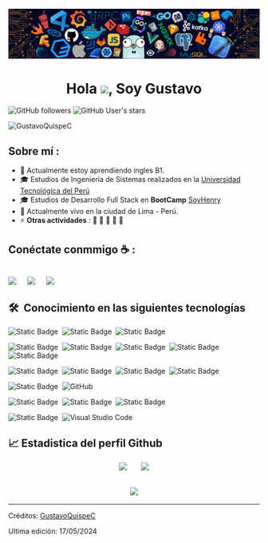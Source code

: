 ![Github Banner](https://github.com/Jaydeep-Yadav/Jaydeep-Yadav/blob/main/banner.png)

<h1 align="center">Hola <img src="https://media.giphy.com/media/hvRJCLFzcasrR4ia7z/giphy.gif" width="35">, Soy Gustavo </h1>

  ![GitHub followers](https://img.shields.io/github/followers/GustavoQuispeC?style=social&logoColor=%23204ECF)
![GitHub User's stars](https://img.shields.io/github/stars/GustavoQuispeC?logoColor=%23204ECF)

<img src="https://komarev.com/ghpvc/?username=GustavoQuispeC" alt="GustavoQuispeC" />



## Sobre mí :
- 🌱 Actualmente estoy aprendiendo ingles B1.
- 🎓 Estudios de Ingeniería de Sistemas realizados en la [Universidad Tecnológica del Perú](https://www.utp.edu.pe)
- 🎓 Estudios de Desarrollo Full Stack en **BootCamp** [SoyHenry](http:/www.soyhenry.com/)
- 🏡 Actualmente vivo en la ciudad de Lima - Perú.
- ⚡ **Otras actividades** : 🍕 🏉 🏏 🎥 🚞

## Conéctate conmmigo ☕ :
<br>
<a target="_blank" href="https://www.linkedin.com/in/gustavoquispe"><img src="https://img.shields.io/badge/-LinkedIn-0077B5?style=for-the-badge&logo=Linkedin&logoColor=white"></img></a>
&emsp;
<a target="_blank" href="mailto:gusstavocta@gmail.com"
><img src="https://img.shields.io/badge/-Gmail-D14836?style=for-the-badge&logo=Gmail&logoColor=white"></img></a>
&emsp;
<a href="https://discord.com/usuarios/gusstavo3932">
  <img src="https://img.shields.io/badge/Discord-7289DA?style=for-the-badge&logo=discord&logoColor=white"/>
</a>

## 🛠 &nbsp;Conocimiento en las siguientes tecnologías
![Static Badge](https://img.shields.io/badge/JavaScript-yellow?style=flat-square&logo=JavaScript&labelColor=black)&nbsp;
![Static Badge](https://img.shields.io/badge/C%23-%23512BD4?style=flat-square&logo=csharp&labelColor=black)&nbsp;
![Static Badge](https://img.shields.io/badge/TypeScript-%233178C6?style=flat-square&logo=typescript&labelColor=black)&nbsp;

![Static Badge](https://img.shields.io/badge/React-%23008ECF?style=flat-square&logo=React&labelColor=black)&nbsp;
![Static Badge](https://img.shields.io/badge/Blazor-%23512BD4?style=flat-square&logo=blazor&labelColor=black)&nbsp;
![Static Badge](https://img.shields.io/badge/.NET-%23512BD4?style=flat-square&logo=dotnet&labelColor=black)&nbsp;
![Static Badge](https://img.shields.io/badge/Express-%23000000?style=flat-square&logo=express&labelColor=black)&nbsp;
![Static Badge](https://img.shields.io/badge/Next.js-%23000000?style=flat-square&logo=nextdotjs&labelColor=black)&nbsp;

![Static Badge](https://img.shields.io/badge/Tailwind%20CSS-%2306B6D4?style=flat-square&logo=tailwindcss&labelColor=black)&nbsp;
![Static Badge](https://img.shields.io/badge/Boostrap-%237952B3?style=flat-square&logo=Bootstrap&labelColor=black)&nbsp;
![Static Badge](https://img.shields.io/badge/HTML5-%23E34F26?style=flat-square&logo=html5&labelColor=black)&nbsp;
![Static Badge](https://img.shields.io/badge/CSS3-%231572B6?style=flat-square&logo=css3&labelColor=black)&nbsp;

![Static Badge](https://img.shields.io/badge/Git-%23F05032?style=flat-square&logo=git&labelColor=black)&nbsp;
![GitHub](https://img.shields.io/badge/-GitHub-05122A?style=flat&logo=github)&nbsp;

![Static Badge](https://img.shields.io/badge/Ms%20SQL%20Server-%23CC2927?style=flat-square&logo=microsoftsqlserver&labelColor=black)&nbsp;
![Static Badge](https://img.shields.io/badge/PostgreSQL-%234169E1?style=flat-square&logo=postgresql&labelColor=black)&nbsp;
![Static Badge](https://img.shields.io/badge/MongoDB-%2347A248?style=flat-square&logo=mongodb&labelColor=black)&nbsp;

![Static Badge](https://img.shields.io/badge/Visual%20Studio-%235C2D91?style=flat-square&logo=visualstudio&labelColor=black)&nbsp;
![Visual Studio Code](https://img.shields.io/badge/-Visual%20Studio%20Code-05122A?style=flat&logo=visual-studio-code&logoColor=007ACC)&nbsp;

## 📈 Estadistica del perfil Github
<div align="center">
  <img src="https://github-readme-stats.vercel.app/api/top-langs/?username=GustavoQuispeC&layout=compact&hide=TSQL&theme=chartreuse-dark"> &nbsp;&nbsp;&nbsp; &nbsp;
  <img src="https://github-readme-stats.vercel.app/api?username=GustavoQuispeC&count_private=true&show_icons=true&&theme=chartreuse-dark&include_all_commits=true" width="400">
</div>
</br>
<p align="center" ><img src="https://github-readme-streak-stats.herokuapp.com?user=GustavoQuispeC&theme=chartreuse-dark"></p>

------

 Créditos: [GustavoQuispeC](https://github.com/GustavoQuispeC)

Ultima edición: 17/05/2024


